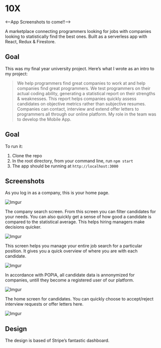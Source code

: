 # 10X
<--App Screenshots to come!!-->

A marketplace connecting programmers looking for jobs with companies looking to statistically find the best ones. Built as a serverless app with React, Redux &amp; Firestore.

## Goal
This was my final year university project. Here’s what I wrote as an intro to my project:
> We help programmers find great companies to work at and help companies find great programmers. We test programmers on their actual coding ability, generating a statistical report on their strengths & weaknesses. This report helps companies quickly assess candidates on objective metrics rather than subjective resumes. Companies can contact, interview and extend offer letters to programmers all through our online platform.
My role in the team was to develop the Mobile App.

## Goal
To run it:
1. Clone the repo
2. In the root directory, from your command line, run `npm start`
3. The app should be running at `http://localhost:3000`

## Screenshots
As you log in as a company, this is your home page.

![Imgur](https://i.imgur.com/HUeyR8L.jpg)



The company search screen. From this screen you can filter candidates for your needs. You can also quickly get a sense of how good a candidate is compared to the statistical average. This helps hiring managers make decisions quicker.

![Imgur](https://i.imgur.com/mMewEXT.png)



This screen helps you manage your entire job search for a particular position. It gives you a quick overview of where you are with each candidate.

![Imgur](https://i.imgur.com/ZPqANSm.png)



In accordance with POPIA, all candidate data is annonymized for companies, untill they become a registered user of our platform.

![Imgur](https://i.imgur.com/oHNoFuh.png)



The home screen for candidates. You can quickly choose to accept/reject interview requests or offer letters here.

![Imgur](https://i.imgur.com/UXKtdeG.jpg)




## Design
The design is based of Stripe’s fantastic dashboard.
